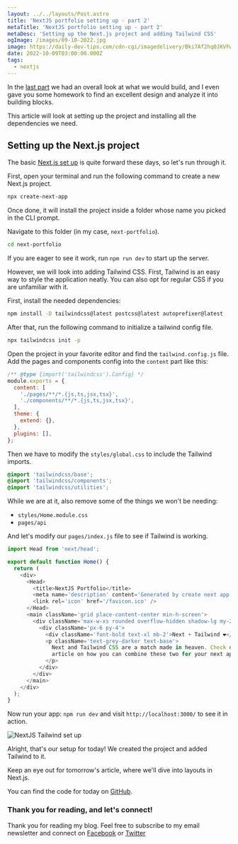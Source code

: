```yaml
---
layout: ../../layouts/Post.astro
title: 'NextJS portfolio setting up - part 2'
metaTitle: 'NextJS portfolio setting up - part 2'
metaDesc: 'Setting up the Next.js project and adding Tailwind CSS'
ogImage: /images/09-10-2022.jpg
image: https://daily-dev-tips.com/cdn-cgi/imagedelivery/Bki7Af2hq0JKVFw1XYYMQg/d7b5b7ff-83c8-42cc-71a7-5c38dca83700
date: 2022-10-09T03:00:00.000Z
tags:
  - nextjs
---
```


In the [last part](https://daily-dev-tips.com/posts/creating-a-nextjs-portfolio-part-1/) we had an overall look at what we would build, and I even gave you some homework to find an excellent design and analyze it into building blocks.

This article will look at setting up the project and installing all the dependencies we need.

## Setting up the Next.js project

The basic [Next.js set up](https://daily-dev-tips.com/posts/setting-up-nextjs-with-tailwind-css/) is quite forward these days, so let's run through it.

First, open your terminal and run the following command to create a new Next.js project.

```bash
npx create-next-app
```

Once done, it will install the project inside a folder whose name you picked in the CLI prompt.

Navigate to this folder (in my case, `next-portfolio`).

```bash
cd next-portfolio
```

If you are eager to see it work, run `npm run dev` to start up the server.

However, we will look into adding Tailwind CSS. First, Tailwind is an easy way to style the application neatly.
You can also opt for regular CSS if you are unfamiliar with it.

First, install the needed dependencies:

```bash
npm install -D tailwindcss@latest postcss@latest autoprefixer@latest
```

After that, run the following command to initialize a tailwind config file.

```bash
npx tailwindcss init -p
```

Open the project in your favorite editor and find the `tailwind.config.js` file.
Add the pages and components config into the `content` part like this:

```js
/** @type {import('tailwindcss').Config} */
module.exports = {
  content: [
    './pages/**/*.{js,ts,jsx,tsx}',
    './components/**/*.{js,ts,jsx,tsx}',
  ],
  theme: {
    extend: {},
  },
  plugins: [],
};
```

Then we have to modify the `styles/global.css` to include the Tailwind imports.

```css
@import 'tailwindcss/base';
@import 'tailwindcss/components';
@import 'tailwindcss/utilities';
```

While we are at it, also remove some of the things we won't be needing:

- `styles/Home.module.css`
- `pages/api`

And let's modify our `pages/index.js` file to see if Tailwind is working.

```js
import Head from 'next/head';

export default function Home() {
  return (
    <div>
      <Head>
        <title>NextJS Portfolio</title>
        <meta name='description' content='Generated by create next app' />
        <link rel='icon' href='/favicon.ico' />
      </Head>
      <main className='grid place-content-center min-h-screen'>
        <div className='max-w-xs rounded overflow-hidden shadow-lg my-2'>
          <div className='px-6 py-4'>
            <div className='font-bold text-xl mb-2'>Next + Tailwind ❤️</div>
            <p className='text-grey-darker text-base'>
              Next and Tailwind CSS are a match made in heaven. Check out this
              article on how you can combine these two for your next app.
            </p>
          </div>
        </div>
      </main>
    </div>
  );
}
```

Now run your app: `npm run dev` and visit `http://localhost:3000/` to see it in action.

![NextJS Tailwind set up](https://cdn.hashnode.com/res/hashnode/image/upload/v1664433986676/pHmSKfgEo.png)

Alright, that's our setup for today!
We created the project and added Tailwind to it.

Keep an eye out for tomorrow's article, where we'll dive into layouts in Next.js.

You can find the code for today on [GitHub](https://github.com/rebelchris/next-portfolio/tree/part-2).

### Thank you for reading, and let's connect!

Thank you for reading my blog. Feel free to subscribe to my email newsletter and connect on [Facebook](https://www.facebook.com/DailyDevTipsBlog) or [Twitter](https://twitter.com/DailyDevTips1)
